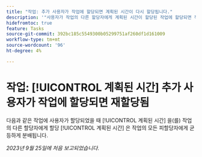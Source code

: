 ```yaml
---
title: "작업: 추가 사용자가 작업에 할당되면 계획된 시간이 다시 할당됩니다."
description: '"사용자가 작업의 다른 할당자에게 계획된 시간이 할당된 작업에 할당되면 작업의 계획된 시간이 작업의 모든 할당자에게 고르게 분배됩니다. ”'
hidefromtoc: true
feature: Tasks
source-git-commit: 392bc185c5549300b05299751af260df1d161009
workflow-type: tm+mt
source-wordcount: '96'
ht-degree: 4%

---
```



# 작업: [!UICONTROL 계획된 시간] 추가 사용자가 작업에 할당되면 재할당됨

다음과 같은 작업에 사용자가 할당되었을 때 [!UICONTROL 계획된 시간] 을(를) 작업의 다른 할당자에게 할당 [!UICONTROL 계획된 시간] 은 작업의 모든 피할당자에게 균등하게 분배됩니다.

_2023년 9월 25일에 처음 보고되었습니다._
